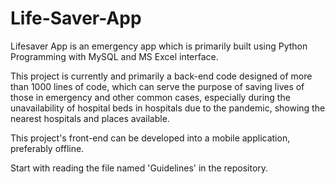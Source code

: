 # Life-Saver-App
Lifesaver App is an emergency app which is primarily built using Python Programming with MySQL and MS Excel interface. 

This project is currently and primarily a back-end code designed of more than 1000 lines of code, which can serve the purpose of saving lives of those in emergency and other common cases, 
especially during the unavailability of hospital beds in hospitals due to the pandemic, showing the nearest hospitals and places available.

This project's front-end can be developed into a mobile application, preferably offline. 

Start with reading the file named 'Guidelines' in the repository. 
